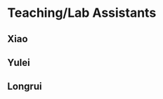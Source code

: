 # Teaching/Lab Assistants

<!-- ### David

![](images/teaching_assistants/david.jpg)
 -->

## Xiao

## Yulei

## Longrui
